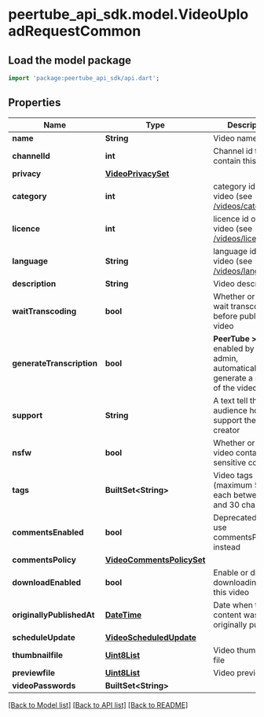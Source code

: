 # peertube_api_sdk.model.VideoUploadRequestCommon

## Load the model package
```dart
import 'package:peertube_api_sdk/api.dart';
```

## Properties
Name | Type | Description | Notes
------------ | ------------- | ------------- | -------------
**name** | **String** | Video name | 
**channelId** | **int** | Channel id that will contain this video | 
**privacy** | [**VideoPrivacySet**](VideoPrivacySet.md) |  | [optional] 
**category** | **int** | category id of the video (see [/videos/categories](#operation/getCategories)) | [optional] 
**licence** | **int** | licence id of the video (see [/videos/licences](#operation/getLicences)) | [optional] 
**language** | **String** | language id of the video (see [/videos/languages](#operation/getLanguages)) | [optional] 
**description** | **String** | Video description | [optional] 
**waitTranscoding** | **bool** | Whether or not we wait transcoding before publish the video | [optional] 
**generateTranscription** | **bool** | **PeerTube >= 6.2** If enabled by the admin, automatically generate a subtitle of the video | [optional] 
**support** | **String** | A text tell the audience how to support the video creator | [optional] 
**nsfw** | **bool** | Whether or not this video contains sensitive content | [optional] 
**tags** | **BuiltSet&lt;String&gt;** | Video tags (maximum 5 tags each between 2 and 30 characters) | [optional] 
**commentsEnabled** | **bool** | Deprecated in 6.2, use commentsPolicy instead | [optional] 
**commentsPolicy** | [**VideoCommentsPolicySet**](VideoCommentsPolicySet.md) |  | [optional] 
**downloadEnabled** | **bool** | Enable or disable downloading for this video | [optional] 
**originallyPublishedAt** | [**DateTime**](DateTime.md) | Date when the content was originally published | [optional] 
**scheduleUpdate** | [**VideoScheduledUpdate**](VideoScheduledUpdate.md) |  | [optional] 
**thumbnailfile** | [**Uint8List**](Uint8List.md) | Video thumbnail file | [optional] 
**previewfile** | [**Uint8List**](Uint8List.md) | Video preview file | [optional] 
**videoPasswords** | **BuiltSet&lt;String&gt;** |  | [optional] 

[[Back to Model list]](../README.md#documentation-for-models) [[Back to API list]](../README.md#documentation-for-api-endpoints) [[Back to README]](../README.md)


